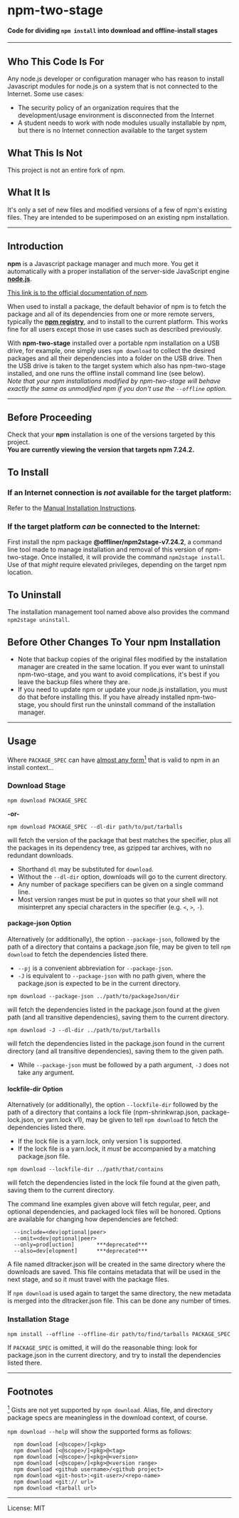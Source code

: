 # npm-two-stage
#### Code for dividing `npm install` into download and offline-install stages

_________________________

## Who This Code Is For
Any node.js developer or configuration manager who has reason to install
Javascript modules for node.js on a system that is not connected to the
Internet. Some use cases:
- The security policy of an organization requires that the development/usage
 environment is disconnected from the Internet
- A student needs to work with node modules usually installable by npm, but
 there is no Internet connection available to the target system

## What This Is Not
This project is not an entire fork of npm.
## What It Is
It's only a set of new files and modified versions of a few of npm's
existing files. They are intended to be superimposed on an existing
npm installation.
_________________________

## Introduction
**npm** is a Javascript package manager and much more. You get it automatically
with a proper installation of the server-side JavaScript engine
**[node.js](http://nodejs.org/download/)**.
 
[This link is to the official documentation of npm](https://docs.npmjs.com/).  

When used to install a package, the default behavior of npm is to fetch the
package and all of its dependencies from one or more remote servers, typically
the **[npm registry](https://docs.npmjs.com/misc/registry)**, and to install
to the current platform. This works fine for all users except those in use
cases such as described previously.  

With **npm-two-stage** installed over a portable npm installation on a USB
drive, for example, one simply uses `npm download` to collect the desired
packages and all their dependencies into a folder on the USB drive. Then
the USB drive is taken to the target system which also has npm-two-stage
installed, and one runs the offline install command line (see below).  
_Note that your npm installations modified by npm-two-stage will behave exactly
the same as unmodified npm if you don't use the `--offline` option._
_________________________

## Before Proceeding
Check that your **npm** installation is one of the versions targeted by
this project.<br>
**You are currently viewing the version that targets npm 7.24.2.**

## To Install
### If an Internet connection is *not* available for the target platform:
Refer to the [Manual Installation Instructions](docs/MANUAL-INSTALL.md).  

### If the target platform *can* be connected to the Internet:
First install the npm package **@offliner/npm2stage-v7.24.2**, a command line
tool made to manage installation and removal of this version of npm-two-stage.
Once installed, it will provide the command `npm2stage install`.
Use of that *might* require elevated privileges, depending on the target
npm location.

## To Uninstall
The installation management tool named above also provides the command
`npm2stage uninstall`.

## Before Other Changes To Your npm Installation
* Note that backup copies of the original files modified by the installation
 manager are created in the same location. If you ever want to uninstall
 npm-two-stage, and you want to avoid complications, it's best if you leave
 the backup files where they are.
* If you need to update npm or update your node.js installation, you must
 do that before installing this. If you have already installed npm-two-stage,
 you should first run the uninstall command of the installation manager.
_________________________

## Usage
<a id="src1"></a>Where `PACKAGE_SPEC` can have [almost any form<sup>1</sup>](#fn1) that is valid to npm in an install context...

### Download Stage
```
npm download PACKAGE_SPEC
```
**-or-**
```
npm download PACKAGE_SPEC --dl-dir path/to/put/tarballs
```
will fetch the version of the package that best matches the specifier, plus
all the packages in its dependency tree, as gzipped tar archives, with no
redundant downloads.  
* Shorthand `dl` may be substituted for `download`.  
* Without the `--dl-dir` option, downloads will go to the current directory.  
* Any number of package specifiers can be given on a single command line.  
* Most version ranges must be put in quotes so that your shell will not
 misinterpret any special characters in the specifier
 (e.g. `<`, `>`, `-`).

#### package-json Option
Alternatively (or additionally), the option `--package-json`, followed
by the path of a directory that contains a package.json file, may be given to
tell `npm download` to fetch the dependencies listed there.
* `--pj` is a convenient abbreviation for `--package-json`.
* `-J` is equivalent to `--package-json` with no path given, where the
package.json is expected to be in the current directory.

```
npm download --package-json ../path/to/packageJson/dir
```
will fetch the dependencies listed in the package.json found at the given path
(and all transitive dependencies), saving them to the current directory.
```
npm download -J --dl-dir ../path/to/put/tarballs
```
will fetch the dependencies listed in the package.json found in the current
directory (and all transitive dependencies), saving them to the given path.
* While `--package-json` must be followed by a path argument, `-J` does not
 take any argument.

#### lockfile-dir Option
Alternatively (or additionally), the option `--lockfile-dir` followed by the
path of a directory that contains a lock file (npm-shrinkwrap.json,
package-lock.json, or yarn.lock v1), may be given to tell `npm download` to
fetch the dependencies listed there.
* If the lock file is a yarn.lock, only version 1 is supported.
* If the lock file is a yarn.lock, it *must* be accompanied by a matching
 package.json file.
```
npm download --lockfile-dir ../path/that/contains
```
will fetch the dependencies listed in the lock file found at the given path,
saving them to the current directory.

The command line examples given above will fetch regular, peer, and optional
dependencies, and packaged lock files will be honored.
Options are available for changing how dependencies are fetched:
```
  --include=<dev|optional|peer>
  --omit=<dev|optional|peer>
  --only=prod[uction]       ***deprecated***
  --also=dev[elopment]      ***deprecated***
```

A file named dltracker.json will be created in the same directory where the
downloads are saved. This file contains metadata that will be used in the
next stage, and so it must travel with the package files.  

If `npm download` is used again to target the same directory, the new metadata
is merged into the dltracker.json file. This can be done any number of times.  

### Installation Stage
```
npm install --offline --offline-dir path/to/find/tarballs PACKAGE_SPEC
```

If `PACKAGE_SPEC` is omitted, it will do the reasonable thing: look for
package.json in the current directory, and try to install the dependencies
listed there.

_________________________
## Footnotes
<a id="fn1" href="#src1"><sup>1</sup></a> Gists are not yet supported by `npm download`. Alias, file, and directory package specs are meaningless in the download context, of course.

`npm download --help` will show the supported forms as follows:
```
  npm download [<@scope>/]<pkg>
  npm download [<@scope>/]<pkg>@<tag>
  npm download [<@scope>/]<pkg>@<version>
  npm download [<@scope>/]<pkg>@<version range>
  npm download <github username>/<github project>
  npm download <git-host>:<git-user>/<repo-name>
  npm download <git:// url>
  npm download <tarball url>
```        

        
_________________________

License: MIT

